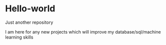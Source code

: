 # Hello-world
Just another repository

I am here for any new projects which will improve my database/sql/machine learning skills

